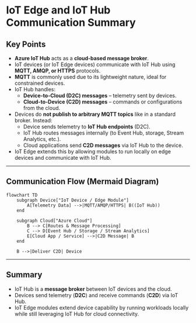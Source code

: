 
# IoT Edge and IoT Hub Communication Summary

## Key Points
- **Azure IoT Hub** acts as a **cloud-based message broker**.
- IoT devices (or IoT Edge devices) communicate with IoT Hub using **MQTT, AMQP, or HTTPS** protocols.
- **MQTT** is commonly used due to its lightweight nature, ideal for constrained devices.
- IoT Hub handles:
  - **Device-to-Cloud (D2C) messages** – telemetry sent by devices.
  - **Cloud-to-Device (C2D) messages** – commands or configurations from the cloud.
- Devices do **not publish to arbitrary MQTT topics** like in a standard broker. Instead:
  - Device sends telemetry to **IoT Hub endpoints** (D2C).
  - IoT Hub routes messages internally (to Event Hub, storage, Stream Analytics, etc.).
  - Cloud applications send **C2D messages** via IoT Hub to the device.
- IoT Edge extends this by allowing modules to run locally on edge devices and communicate with IoT Hub.

---

## Communication Flow (Mermaid Diagram)

```mermaid
flowchart TD
    subgraph Device["IoT Device / Edge Module"]
        A[Telemetry Data] -->|MQTT/AMQP/HTTPS| B((IoT Hub))
    end

    subgraph Cloud["Azure Cloud"]
        B --> C[Routes & Message Processing]
        C --> D[Event Hub / Storage / Stream Analytics]
        E[Cloud App / Service] -->|C2D Message| B
    end

    B -->|Deliver C2D| Device
```

---

## Summary
- IoT Hub is a **message broker** between IoT devices and the cloud.
- Devices send telemetry (**D2C**) and receive commands (**C2D**) via IoT Hub.
- IoT Edge modules extend device capability by running workloads locally while still leveraging IoT Hub for cloud connectivity.
